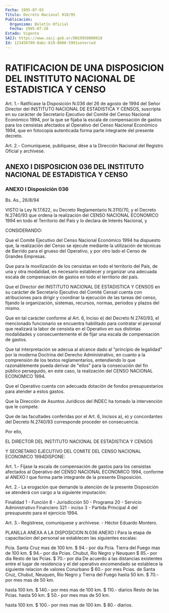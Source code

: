 ```yaml
---
Fecha: 1995-07-03
Título: Decreto Nacional 918/95
Publicación:
  Organismo: Boletín Oficial
  Fecha: 1995-07-20
Estado: Vigente
SAIJ: https://www.saij.gob.ar/DN19950000918
Id: 123456789-0abc-819-0000-5991soterced
---
```

# RATIFICACION DE UNA DISPOSICION DEL INSTITUTO NACIONAL DE ESTADISTICA Y CENSO

<a id="1"></a>
Art.  1.-  Ratifícase la Disposición N.036 del 26 de agosto de 1994 del Señor Director  del  INSTITUTO  NACIONAL  DE ESTADISTICA Y CENSOS,  suscripta  en  su  carácter  de  Secretario Ejecutivo  del Comité del Censo Nacional Económico 1994, por  la  que se fijaba la escala  de compensación de gastos para los censistas  afectados  al Operativo  del  Censo  Nacional  Económico  1994,  que en fotocopia autenticada    forma    parte   integrante  del  presente  decreto.

<a id="2"></a>
Art. 2.- Comuníquese, publíquese, dése a la Dirección Nacional del Registro Oficial y archívese.

## ANEXO  I  DISPOSICION  036  DEL INSTITUTO NACIONAL DE ESTADISTICA Y CENSO

### ANEXO I Disposición 036

<a id="1"></a>
Bs. As., 26/8/94

VISTO  la  Ley  N.17.622, su Decreto Reglamentario N.3110/70, y el Decreto N.2740/93  que  ordena  la  realización  del CENSO NACIONAL ECONOMICO  1994  en  todo  el Territorio del País y lo  declara  de Interés Nacional, y

CONSIDERANDO:

Que  el Comité Ejecutivo del  Censo  Nacional  Económico  1994  ha dispuesto  que,  la  realización  del  Censo se ejecute mediante la utilización de técnicas de Barrido para  el grueso del Operativo, y por otro lado el Censo de Grandes Empresas.

Que para la movilización de los censistas  en  todo  el territorio del  País,  de  una  y  otra  modalidad, es necesario establecer  y organizar una adecuada escala de  compensación de gastos en todo el territorio del país.

Que el Director del INSTITUTO NACIONAL  DE ESTADISTICA Y CENSOS en su carácter de Secretario Ejecutivo del Comité  Censal  cuenta  con atribuciones  para  dirigir  y coordinar la ejecución de las tareas del  censo, fijando la organización,  sistemas,  recursos,  normas, períodos y plazos del mismo.

Que en  tal  carácter  conforme al Art. 6, Inciso e) del Decreto N 2740/93, el mencionado funcionario  se  encuentra  habilitado  para contratar  el  personal  que  realizará  la labor de censista en el Operativo  en  sus distintas modalidades y consecuentemente  el  de fijar una escala de compensación de gastos.

Que tal interpretación  se adecua al alcance dado al "principio de legalidad" por la moderna  Doctrina  del Derecho Administrativo, en cuanto a la comprensión de los textos  reglamentarios,  entendiendo lo  que razonablemente pueda derivar de "ellos" para la consecución del fin  público perseguido, en este caso, la realización del CENSO NACIONAL ECONOMICO 1994.

Que  el  Operativo    cuenta   con  adecuada  dotación  de  fondos presupuestarios para atender a estos gastos.

Que  la Dirección de Asuntos Jurídicos  del  INDEC  ha  tomado  la intervención que le compete.

Que de  las  facultades conferidas por el Art. 6, Incisos a), e) y concordantes  del    Decreto   N.2740/93  corresponde  proceder  en consecuencia.

Por ello,

EL DIRECTOR DEL INSTITUTO NACIONAL  DE  ESTADISTICA  Y CENSOS

Y  SECRETARIO  EJECUTIVO  DEL  COMITE DEL CENSO NACIONAL ECONOMICO 1994DISPONE:

Art.  1.-  Fíjase la escala de compensación  de  gastos  para  los censistas afectados  al  Operativo  del  CENSO  NACIONAL  ECONOMICO 1994,  conforme  al  ANEXO  I  que  forma  parte  integrante  de la presente Disposición.

Art.  2.-  La  erogación  que  demande  la atención de la presente Disposición  se  atenderá  con  cargo  a  la siguiente  imputación:

Finalidad 1 - Función 8 - Jurisdicción 50 -  Programa 20 - Servicio Administrativo Financiero 321 - inciso 3 - Partida  Principal 4 del presupuesto para el ejercicio 1994.

Art.  3.-  Regístrese,  comuníquese y archívese. - Héctor  Eduardo Montero.

PLANILLA ANEXA A LA DISPOSICION N.036                       ANEXO I Para la etapa de capacitacion del personal se establecen las siguientes escalas:

Pcia. Santa Cruz        mas de 100 km.   $ 94.- por dia Pcia. Tierra del Fuego  mas de 100 km.   $ 94.- por dia Pcias. Chubut, Rio Negro y Neuquen                          $ 85.- por dia Resto de las Pcias.                      $ 70.- por dia De acuerdo a las distancias existentes entre el lugar de residencia y el del operativo encomendado se establece la siguiente relacion de valores Conurbano                                $ 60.- por mes Pcias. de Santa Cruz, Chubut, Neuquen, Rio Negro y Tierra del Fuego  hasta 50 km.   $ 70.- por mes                          mas de 50 km.

hasta 100 km.   $ 140.- por mes                         mas de 100 km.   $ 110.- diarios Resto de las Pcias.       hasta 50 km.   $ 50.- por mes                          mas de 50 km.

hasta 100 km.   $ 100.- por mes                         mas  de  100 km.   $ 80.- diarios.